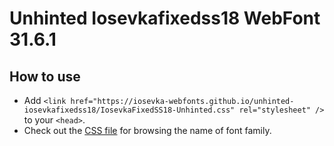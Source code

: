 # Unhinted Iosevkafixedss18 WebFont 31.6.1

## How to use

- Add `<link href="https://iosevka-webfonts.github.io/unhinted-iosevkafixedss18/IosevkaFixedSS18-Unhinted.css" rel="stylesheet" />` to your `<head>`.
- Check out the [CSS file](./IosevkaFixedSS18-Unhinted.css) for browsing the name of font family.
